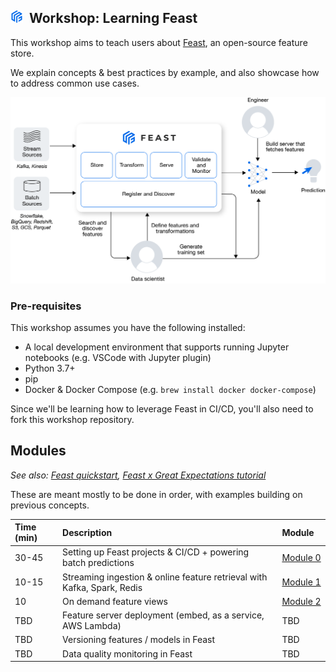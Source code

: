 

## <img src="images/feast_icon.png" width=20>&nbsp; Workshop: Learning Feast 

This workshop aims to teach users about [Feast](http://feast.dev), an open-source feature store. 

We explain concepts & best practices by example, and also showcase how to address common use cases.

<img src="images/hero.png" width=600>

### Pre-requisites
This workshop assumes you have the following installed:
- A local development environment that supports running Jupyter notebooks (e.g. VSCode with Jupyter plugin)
- Python 3.7+
- pip
- Docker & Docker Compose (e.g. `brew install docker docker-compose`)

Since we'll be learning how to leverage Feast in CI/CD, you'll also need to fork this workshop repository.

## Modules
*See also: [Feast quickstart](https://docs.feast.dev/getting-started/quickstart), [Feast x Great Expectations tutorial](https://docs.feast.dev/tutorials/validating-historical-features)*

These are meant mostly to be done in order, with examples building on previous concepts.

| Time (min) | Description                                                             | Module&nbsp;&nbsp;&nbsp;       |
| :--------- | :---------------------------------------------------------------------- | ------------------------------ |
| 30-45      | Setting up Feast projects & CI/CD + powering batch predictions          | [Module 0](module_0/README.md) |
| 10-15      | Streaming ingestion & online feature retrieval with Kafka, Spark, Redis | [Module 1](module_1/README.md) |
| 10         | On demand feature views                                                 | [Module 2](module_2/README.md) |
| TBD        | Feature server deployment (embed, as a service, AWS Lambda)             | TBD                            |
| TBD        | Versioning features / models in Feast                                   | TBD                            |
| TBD        | Data quality monitoring in Feast                                        | TBD                            |

